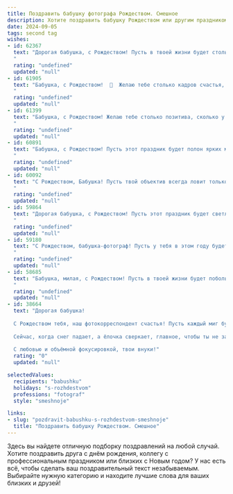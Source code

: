 ```yaml
---
title: Поздравить бабушку фотографа Рождеством. Смешное
description: Хотите поздравить бабушку Рождеством или другим праздником? Наш ИИ создаст незабываемое поздравление, а вы обязательно выделитесь среди других.  
date: 2024-09-05
tags: second tag
wishes:
- id: 62367
  text: "Дорогая бабушка, с Рождеством! Пусть в твоей жизни будет столько же ярких моментов, сколько ты запечатлела на своих фотопленках! 😉🎄
  "
  rating: "undefined"
  updated: "null"
- id: 61905
  text: "Бабушка, с Рождеством!  🎄  Желаю тебе столько кадров счастья, что фотоаппарат не выдержит! 📸  Пусть  в твоей жизни будут только светлые  моменты, которые ты будешь запечатлевать на память.  😜
  "
  rating: "undefined"
  updated: "null"
- id: 61399
  text: "Бабушка, с Рождеством! Желаю тебе столько позитива, сколько у тебя на флешке фотографий с внуками! 😄 Пусть Новый год подарит тебе новых героев для фотосессий и ярких моментов, которые ты запечатлеешь на века! 📸
  "
  rating: "undefined"
  updated: "null"
- id: 60891
  text: "Бабушка, с Рождеством! Пусть этот праздник будет полон ярких моментов, как ваши лучшие фото, а улыбки на лицах близких - такими же искренними, как ваши снимки! 😉
  "
  rating: "undefined"
  updated: "null"
- id: 60092
  text: "С Рождеством, Бабушка! Пусть твой объектив всегда ловит только лучшие моменты, а улыбки на фотографиях будут ярче, чем елочные гирлянды! 😊🎄✨
  "
  rating: "undefined"
  updated: "null"
- id: 59864
  text: "Дорогая бабушка, с Рождеством! Пусть этот праздник будет светлым, как твоя улыбка, и радостным, как твой объектив! Желаю тебе в новом году много ярких моментов, которые ты сможешь поймать в объектив своей камеры!
  "
  rating: "undefined"
  updated: "null"
- id: 59180
  text: "С Рождеством, бабушка-фотограф! Пусть у тебя в этом году будет больше красивых кадров, чем неудачных селфи! 😜
  "
  rating: "undefined"
  updated: "null"
- id: 58685
  text: "Бабушка, милая, с Рождеством! Пусть в твоей жизни будет побольше ярких кадров, как в твоих фотоальбомах, а скучные моменты останутся только в истории! 📸🎄
  "
  rating: "undefined"
  updated: "null"
- id: 38664
  text: "Дорогая бабушка!
  
  С Рождеством тебя, наш фотокорреспондент счастья! Пусть каждый миг будет запечатлён в твоей памяти ярким кадром, а каждый просмотренный альбом приносит столько радости, сколько ты даришь нам!
  
  Сейчас, когда снег падает, а ёлочка сверкает, главное, чтобы ты не забыла сделать фото с нами — вдруг мы однажды превратимся в веселых Снегурочек или, о ужас, в оленей! Желаю, чтобы твоя жизнь была полна вкуса, как идеально отредактированное фото, а каждый твой день, как хорошо выдержанная фотография — светлым и радостным!
  
  С любовью и объёмной фокусировкой, твои внуки!"
  rating: "0"
  updated: "null"

selectedValues:
  recipients: "babushku"
  holidays: "s-rozhdestvom"
  professions: "fotograf"
  style: "smeshnoje"

links:
- slug: "pozdravit-babushku-s-rozhdestvom-smeshnoje"
  title: "Поздравить бабушку Рождеством. Смешное"
---
```


Здесь вы найдете отличную подборку поздравлений на любой случай. 
Хотите поздравить друга с днём рождения, коллегу с профессиональным праздником или близких с Новым годом? У нас есть всё, чтобы сделать ваш поздравительный текст незабываемым. Выбирайте нужную категорию и находите лучшие слова для ваших близких и друзей!
